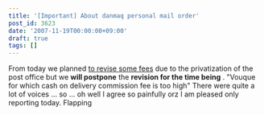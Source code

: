 ```yaml
---
title: '[Important] About danmaq personal mail order'
post_id: 3623
date: '2007-11-19T00:00:00+09:00'
draft: true
tags: []
---
```


From today we planned [to revise some fees](https://www1n.sppd.ne.jp/danmaq.com/e-danmaq/index.cgi?type=info#11) due to the privatization of the post office but we **will postpone** the **revision for the time being** . "Vouque for which cash on delivery commission fee is too high" There were quite a lot of voices ... so ... oh well I agree so painfully orz I am pleased only reporting today. Flapping
